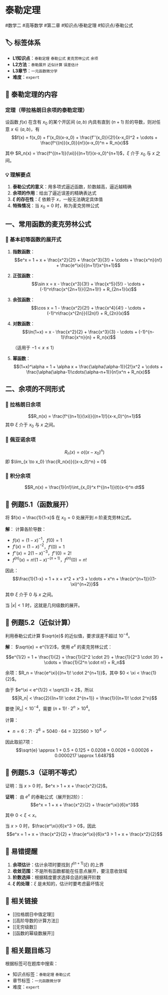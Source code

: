 # 泰勒定理

#数学二 #高等数学 #第二章 #知识点/泰勒定理 #知识点/泰勒公式

## 🏷️ 标签体系
- **L1知识点**：`泰勒定理` `泰勒公式` `麦克劳林公式` `余项`
- **L2方法**：`泰勒展开` `近似计算` `误差估计`
- **L3章节**：`一元函数微分学`
- **难度**：`expert`

## 📖 泰勒定理的内容

### 定理（带拉格朗日余项的泰勒定理）
设函数 $f(x)$ 在含有 $x_0$ 的某个开区间 $(a,b)$ 内具有直到 $(n+1)$ 阶的导数，则对任意 $x \in (a,b)$，有
$$f(x) = f(x_0) + f'(x_0)(x-x_0) + \frac{f''(x_0)}{2!}(x-x_0)^2 + \cdots + \frac{f^{(n)}(x_0)}{n!}(x-x_0)^n + R_n(x)$$

其中 $R_n(x) = \frac{f^{(n+1)}(\xi)}{(n+1)!}(x-x_0)^{n+1}$，$\xi$ 介于 $x_0$ 与 $x$ 之间。

### 💡 理解要点
1. **泰勒公式的意义**：用多项式逼近函数，阶数越高，逼近越精确
2. **余项的作用**：给出了逼近误差的精确表达式
3. **$\xi$ 的存在性**：$\xi$ 依赖于 $x$，一般无法确定具体值
4. **特殊情况**：当 $x_0 = 0$ 时，称为麦克劳林公式

## 一、常用函数的麦克劳林公式

### 🔑 基本初等函数的展开式

1. **指数函数**：
   $$e^x = 1 + x + \frac{x^2}{2!} + \frac{x^3}{3!} + \cdots + \frac{x^n}{n!} + \frac{e^\xi}{(n+1)!}x^{n+1}$$

2. **正弦函数**：
   $$\sin x = x - \frac{x^3}{3!} + \frac{x^5}{5!} - \cdots + (-1)^n\frac{x^{2n+1}}{(2n+1)!} + R_{2n+1}(x)$$

3. **余弦函数**：
   $$\cos x = 1 - \frac{x^2}{2!} + \frac{x^4}{4!} - \cdots + (-1)^n\frac{x^{2n}}{(2n)!} + R_{2n}(x)$$

4. **对数函数**：
   $$\ln(1+x) = x - \frac{x^2}{2} + \frac{x^3}{3} - \cdots + (-1)^{n-1}\frac{x^n}{n} + R_n(x)$$
   
   （适用于 $-1 < x \leq 1$）

5. **幂函数**：
   $$(1+x)^\alpha = 1 + \alpha x + \frac{\alpha(\alpha-1)}{2!}x^2 + \cdots + \frac{\alpha(\alpha-1)\cdots(\alpha-n+1)}{n!}x^n + R_n(x)$$

## 二、余项的不同形式

### 📖 拉格朗日余项
$$R_n(x) = \frac{f^{(n+1)}(\xi)}{(n+1)!}(x-x_0)^{n+1}$$
其中 $\xi$ 介于 $x_0$ 与 $x$ 之间。

### 📖 佩亚诺余项
$$R_n(x) = o((x-x_0)^n)$$
即 $\lim_{x \to x_0} \frac{R_n(x)}{(x-x_0)^n} = 0$

### 📖 积分余项
$$R_n(x) = \frac{1}{n!}\int_{x_0}^x f^{(n+1)}(t)(x-t)^n dt$$

## 📐 例题5.1（函数展开）
将 $f(x) = \frac{1}{1-x}$ 在 $x_0 = 0$ 处展开到 $n$ 阶麦克劳林公式。

**解**：
计算各阶导数：
- $f(x) = (1-x)^{-1}$，$f(0) = 1$
- $f'(x) = (1-x)^{-2}$，$f'(0) = 1$
- $f''(x) = 2(1-x)^{-3}$，$f''(0) = 2!$
- $f^{(n)}(x) = n!(1-x)^{-(n+1)}$，$f^{(n)}(0) = n!$

因此：
$$\frac{1}{1-x} = 1 + x + x^2 + x^3 + \cdots + x^n + \frac{x^{n+1}}{(1-\xi)^{n+2}}$$

其中 $\xi$ 介于 0 与 $x$ 之间。

当 $|x| < 1$ 时，这就是几何级数的展开。

## 📐 例题5.2（近似计算）
利用泰勒公式计算 $\sqrt{e}$ 的近似值，要求误差不超过 $10^{-4}$。

**解**：
$\sqrt{e} = e^{1/2}$，使用 $e^x$ 的麦克劳林公式：

$$e^{1/2} = 1 + \frac{1}{2} + \frac{1}{2^2 \cdot 2!} + \frac{1}{2^3 \cdot 3!} + \cdots + \frac{1}{2^n \cdot n!} + R_n$$

余项：$R_n = \frac{e^\xi}{(n+1)! \cdot 2^{n+1}}$，其中 $0 < \xi < \frac{1}{2}$。

由于 $e^\xi < e^{1/2} < \sqrt{3} < 2$，所以
$$|R_n| < \frac{2}{(n+1)! \cdot 2^{n+1}} = \frac{1}{(n+1)! \cdot 2^n}$$

要使 $|R_n| < 10^{-4}$，需要 $(n+1)! \cdot 2^n > 10^4$。

计算：
- $n = 6$：$7! \cdot 2^6 = 5040 \cdot 64 = 322560 > 10^4$ ✓

因此取前7项：
$$\sqrt{e} \approx 1 + 0.5 + 0.125 + 0.0208 + 0.0026 + 0.00026 + 0.0000217 \approx 1.6487$$

## 📐 例题5.3（证明不等式）
证明：当 $x > 0$ 时，$e^x > 1 + x + \frac{x^2}{2}$。

**证明**：
由 $e^x$ 的泰勒公式（展开到2阶）：
$$e^x = 1 + x + \frac{x^2}{2} + \frac{e^\xi}{6}x^3$$

其中 $0 < \xi < x$。

当 $x > 0$ 时，$\frac{e^\xi}{6}x^3 > 0$，因此
$$e^x = 1 + x + \frac{x^2}{2} + \frac{e^\xi}{6}x^3 > 1 + x + \frac{x^2}{2}$$

## 🎯 易错提醒
1. **余项估计**：估计余项时要找到 $f^{(n+1)}(\xi)$ 的上界
2. **收敛范围**：不是所有函数都能在任意点展开，要注意收敛域
3. **阶数选择**：根据精度要求选择合适的展开阶数
4. **$\xi$ 的处理**：$\xi$ 是未知的，估计时要考虑最坏情况

## 🔗 相关链接
- [[拉格朗日中值定理]]
- [[高阶导数的计算方法]]
- [[无穷级数]]
- [[函数的幂级数展开]]

## 🔗 相关题目练习
根据标签可在题库中搜索：
- 知识点标签：`泰勒定理` `泰勒公式`
- 章节标签：`一元函数微分学`
- 难度：`expert`